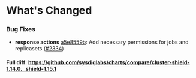 # What's Changed

### Bug Fixes
- **response actions** [a5e8559b](https://github.com/sysdiglabs/charts/commit/a5e8559b9c3374ffdce4f2de3d156c2af27afea9): Add necessary permissions for jobs and replicasets ([#2334](https://github.com/sysdiglabs/charts/issues/2334))
#### Full diff: https://github.com/sysdiglabs/charts/compare/cluster-shield-1.14.0...shield-1.15.1
